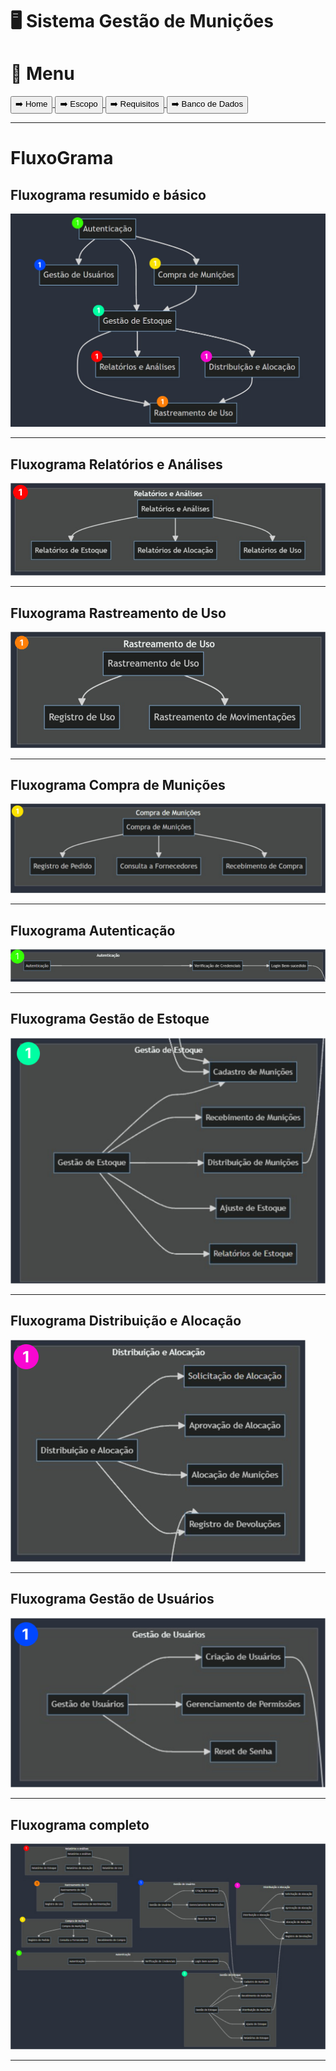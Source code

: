 # 🖥️ Sistema Gestão de Munições

# 📕 Menu
<a href="../../Readme.md">
    <button>➡️ Home</button>
</a>
<a href="./escopo.md">
    <button>➡️ Escopo</button>
</a>
<a href="./requisitos.md">
    <button>➡️ Requisitos</button>
</a>
<a href="./bancoDados.md">
    <button>➡️ Banco de Dados</button>
</a>
<hr>

# FluxoGrama

## Fluxograma resumido e básico
<img src="../img/FluxoGeralBasico.jpg">
<hr>

## Fluxograma Relatórios e Análises
<img src="../img/Fluxo3.png">
<hr>

## Fluxograma Rastreamento de Uso
<img src="../img/Fluxo4.png">
<hr>

## Fluxograma Compra de Munições
<img src="../img/Fluxo5.png">
<hr>

## Fluxograma Autenticação
<img src="../img/Fluxo6.png">
<hr>

## Fluxograma Gestão de Estoque
<img src="../img/Fluxo7.png">
<hr>

## Fluxograma Distribuição e Alocação
<img src="../img/Fluxo8.png">
<hr>

## Fluxograma Gestão de Usuários
<img src="../img/Fluxo9.png">
<hr>

## Fluxograma completo
<img src="../img/fluxo2.jpg">
<hr>